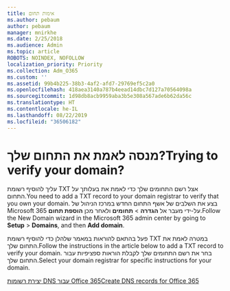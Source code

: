 ```yaml
---
title: אימות תחום
ms.author: pebaum
author: pebaum
manager: mnirkhe
ms.date: 2/25/2018
ms.audience: Admin
ms.topic: article
ROBOTS: NOINDEX, NOFOLLOW
localization_priority: Priority
ms.collection: Adm_O365
ms.custom: ''
ms.assetid: 99b4b225-38b3-4af2-afd7-29769ef5c2a0
ms.openlocfilehash: 418aea3140a787b4eead14dbc7d127a70564098a
ms.sourcegitcommit: 1d98db8acb9959aba3b5e308a567ade6b62da56c
ms.translationtype: HT
ms.contentlocale: he-IL
ms.lasthandoff: 08/22/2019
ms.locfileid: "36506182"
---
```

# <a name="trying-to-verify-your-domain"></a><span data-ttu-id="b3554-102">מנסה לאמת את התחום שלך?</span><span class="sxs-lookup"><span data-stu-id="b3554-102">Trying to verify your domain?</span></span>

<span data-ttu-id="b3554-103">עליך להוסיף רשומת TXT אצל רשם התחומים שלך כדי לאמת את בעלותך על התחום.</span><span class="sxs-lookup"><span data-stu-id="b3554-103">You need to add a TXT record to your domain registrar to verify that you own your domain.</span></span> <span data-ttu-id="b3554-104">בצע את השלבים של אשף התחום החדש במרכז הניהול של Microsoft 365 על-ידי מעבר אל **הגדרה** \> **תחומים** ולאחר מכן **הוספת תחום**.</span><span class="sxs-lookup"><span data-stu-id="b3554-104">Follow the New Domain wizard in the Microsoft 365 admin center by going to **Setup** \> **Domains**, and then **Add domain**.</span></span> 
  
<span data-ttu-id="b3554-105">פעל בהתאם להוראות במאמר שלהלן כדי להוסיף רשומת TXT במטרה לאמת את התחום שלך.</span><span class="sxs-lookup"><span data-stu-id="b3554-105">Follow the instructions in the article below to add a TXT record to verify your domain.</span></span> <span data-ttu-id="b3554-106">בחר את רשם התחומים שלך לקבלת הוראות ספציפיות עבור התחום שלך.</span><span class="sxs-lookup"><span data-stu-id="b3554-106">Select your domain registrar for specific instructions for your domain.</span></span>
  
[<span data-ttu-id="b3554-107">יצירת רשומות DNS עבור Office 365</span><span class="sxs-lookup"><span data-stu-id="b3554-107">Create DNS records for Office 365</span></span>](https://support.office.com/article/Create-DNS-records-for-Office-365-when-you-manage-your-DNS-records-B0F3FDCA-8A80-4E8E-9EF3-61E8A2A9AB23.aspx)
  

